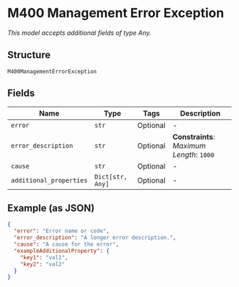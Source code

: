 
# M400 Management Error Exception

*This model accepts additional fields of type Any.*

## Structure

`M400ManagementErrorException`

## Fields

| Name | Type | Tags | Description |
|  --- | --- | --- | --- |
| `error` | `str` | Optional | - |
| `error_description` | `str` | Optional | **Constraints**: *Maximum Length*: `1000` |
| `cause` | `str` | Optional | - |
| `additional_properties` | `Dict[str, Any]` | Optional | - |

## Example (as JSON)

```json
{
  "error": "Error name or code",
  "error_description": "A longer error description.",
  "cause": "A cause for the error",
  "exampleAdditionalProperty": {
    "key1": "val1",
    "key2": "val2"
  }
}
```

